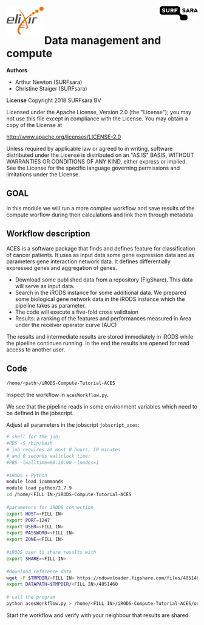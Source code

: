 
<img align="left" src="elixir.png" width="100px">
<img align="right" src="surfsara.png" width="100px">
<br><br>

# Data management and compute

**Authors**
- Arthur Newton (SURFsara)
- Christine Staiger (SURFsara)

**License**
Copyright 2018 SURFsara BV

Licensed under the Apache License, Version 2.0 (the "License"); you may not use this file except in compliance with the License. You may obtain a copy of the License at

http://www.apache.org/licenses/LICENSE-2.0

Unless required by applicable law or agreed to in writing, software distributed under the License is distributed on an "AS IS" BASIS, WITHOUT WARRANTIES OR CONDITIONS OF ANY KIND, either express or implied. See the License for the specific language governing permissions and limitations under the License.

## GOAL

In this module we will run a more complex workflow and save results of the compute worflow during their calculations and link them through metadata

## Workflow description
ACES is a software package that finds and defines feature for classification of cancer patients. It uses as input data some gene expression data and as parameters gene interaction network data. It defines differentially expressed genes and aggregation of genes.

- Download some published data from a repository (FigShare). This data will serve as input data.
- Search in the iRODS instance for some additional data. We prepared some biological gene network data in the iRODS instance which the pipeline takes as parameter.
- The code will execute a five-fold cross validtaion
- Results: a ranking of the features and performances measured in Area under the receiver operator curve (AUC)

The results and intermediate results are stored immediately in iRODS while the pipeline continues running.
In the end the results are opened for read access to another user.

## Code

```sh
/home/<path>/iRODS-Compute-Tutorial-ACES
```
Inspect the workflow in `acesWorkflow.py`.

We see that the pipeline reads in some environment variables which need to be defined in the jobscript.

Adjust all parameters in the jobscript `jobscript_aces`:

```sh
# shell for the job:
#PBS -S /bin/bash
# job requires at most 0 hours, 10 minutes
# and 0 seconds wallclock time:
#PBS -lwalltime=00:10:00 -lnodes=1

#iRODS + Python
module load icommands
module load python/2.7.9
cd /home/<FILL IN>/iRODS-Compute-Tutorial-ACES

#parameters for iRODS connection
export HOST=<FILL IN>
export PORT=1247
export USER=<FILL IN>
export PASSWORD=<FILL IN>
export ZONE=<FILL IN>

#iRODS user to share results with
export SHARE=<FILL IN>

#download reference data
wget -P $TMPDIR/<FILL IN> https://ndownloader.figshare.com/files/4851460
export DATAPATH=$TMPDIR/<FILL IN>/4851460

# call the program
python acesWorkflow.py > /home/<FILL IN>/iRODS-Compute-Tutorial-ACES/outputjob_aces
```

Start the workflow and verify with your neighbour that results are shared.
